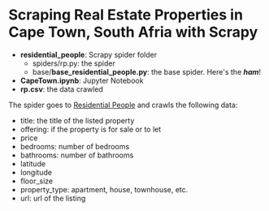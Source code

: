 # Scraping Real Estate Properties in Cape Town, South Afria with Scrapy


- **residential_people**: Scrapy spider folder
    - spiders/rp.py: the spider
    - base/**base_residential_people.py**: the base spider. Here's the **_ham_**!
- **CapeTown.ipynb**: Jupyter Notebook
- **rp.csv**: the data crawled



The spider goes to [Residential People](https://www.residentialpeople.com/za/) and crawls the following data:
- title: the title of the listed property
- offering: if the property is for sale or to let
- price
- bedrooms: number of bedrooms
- bathrooms: number of bathrooms
- latitude
- longitude
- floor_size
- property_type: apartment, house, townhouse, etc.
- url: url of the listing

